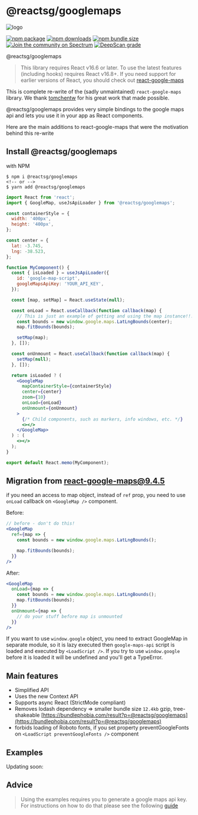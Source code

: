# @reactsg/googlemaps

![logo](https://raw.githubusercontent.com/JustFly1984/react-google-maps-api/master/logo.png)

[![npm package](https://img.shields.io/npm/v/@reactsg/googlemaps)](https://www.npmjs.com/package/@reactsg/googlemaps)
[![npm downloads](https://img.shields.io/npm/dt/@reactsg/googlemaps)](https://www.npmjs.com/package/@reactsg/googlemaps)
[![npm bundle size](https://img.shields.io/bundlephobia/min/@reactsg/googlemaps)](https://www.npmjs.com/package/@reactsg/googlemaps)
[![Join the community on Spectrum](https://withspectrum.github.io/badge/badge.svg)](https://spectrum.chat/react-google-maps)
[![DeepScan grade](https://deepscan.io/api/teams/6449/projects/8455/branches/101268/badge/grade.svg)](https://deepscan.io/dashboard#view=project&tid=6449&pid=8455&bid=101268)

@reactsg/googlemaps

> This library requires React v16.6 or later. To use the latest features (including hooks) requires React v16.8+. If you need support for earlier versions of React, you should check out [react-google-maps](https://github.com/tomchentw/react-google-maps)

This is complete re-write of the (sadly unmaintained) `react-google-maps` library. We thank [tomchentw](https://github.com/tomchentw/) for his great work that made possible.

@reactsg/googlemaps provides very simple bindings to the google maps api and lets you use it in your app as React components.

Here are the main additions to react-google-maps that were the motivation behind this re-write

## Install @reactsg/googlemaps

with NPM

```#!/bin/bash
$ npm i @reactsg/googlemaps
<!-- or -->
$ yarn add @reactsg/googlemaps
```

```jsx
import React from 'react';
import { GoogleMap, useJsApiLoader } from '@reactsg/googlemaps';

const containerStyle = {
  width: '400px',
  height: '400px',
};

const center = {
  lat: -3.745,
  lng: -38.523,
};

function MyComponent() {
  const { isLoaded } = useJsApiLoader({
    id: 'google-map-script',
    googleMapsApiKey: 'YOUR_API_KEY',
  });

  const [map, setMap] = React.useState(null);

  const onLoad = React.useCallback(function callback(map) {
    // This is just an example of getting and using the map instance!!! don't just blindly copy!
    const bounds = new window.google.maps.LatLngBounds(center);
    map.fitBounds(bounds);

    setMap(map);
  }, []);

  const onUnmount = React.useCallback(function callback(map) {
    setMap(null);
  }, []);

  return isLoaded ? (
    <GoogleMap
      mapContainerStyle={containerStyle}
      center={center}
      zoom={10}
      onLoad={onLoad}
      onUnmount={onUnmount}
    >
      {/* Child components, such as markers, info windows, etc. */}
      <></>
    </GoogleMap>
  ) : (
    <></>
  );
}

export default React.memo(MyComponent);
```

## Migration from react-google-maps@9.4.5

if you need an access to map object, instead of `ref` prop, you need to use `onLoad` callback on `<GoogleMap />` component.

Before:

```jsx
// before - don't do this!
<GoogleMap
  ref={map => {
    const bounds = new window.google.maps.LatLngBounds();

    map.fitBounds(bounds);
  }}
/>
```

After:

```jsx
<GoogleMap
  onLoad={map => {
    const bounds = new window.google.maps.LatLngBounds();
    map.fitBounds(bounds);
  }}
  onUnmount={map => {
    // do your stuff before map is unmounted
  }}
/>
```

If you want to use `window.google` object, you need to extract GoogleMap in separate module, so it is lazy executed then `google-maps-api` script is loaded and executed by `<LoadScript />`. If you try to use `window.google` before it is loaded it will be undefined and you'll get a TypeError.

## Main features

- Simplified API
- Uses the new Context API
- Supports async React (StrictMode compliant)
- Removes lodash dependency =>
  smaller bundle size `12.4kb` gzip, tree-shakeable [https://bundlephobia.com/result?p=@reactsg/googlemaps](https://bundlephobia.com/result?p=@reactsg/googlemaps)
- forbids loading of Roboto fonts, if you set property preventGoogleFonts on `<LoadScript preventGoogleFonts />` component

## Examples

Updating soon:

## Advice

> Using the examples requires you to generate a google maps api key. For instructions on how to do that please see the following [guide](https://developers.google.com/maps/documentation/embed/get-api-key)
